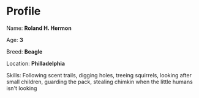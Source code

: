 # Profile


Name: **Roland H. Hermon**


Age: **3**


Breed: **Beagle**


Location: **Philladelphia**


Skills: Following scent trails, digging holes, treeing
squirrels, looking after small children, guarding the pack,
stealing chimkin when the little humans isn't looking
